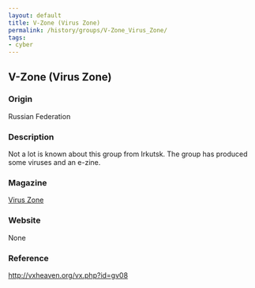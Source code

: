 ```yaml
---
layout: default
title: V-Zone (Virus Zone)
permalink: /history/groups/V-Zone_Virus_Zone/
tags:
- cyber
---
```


## V-Zone (Virus Zone)

### Origin
Russian Federation

### Description
Not a lot is known about this group from Irkutsk. The group has produced some viruses and an e-zine.

### Magazine
[Virus Zone](http://vxheaven.org/vx.php?id=zv12)

### Website
None

### Reference
http://vxheaven.org/vx.php?id=gv08

